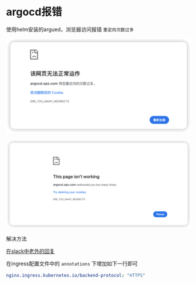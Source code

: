 # argocd报错



使用helm安装的argued，浏览器访问报错 `重定向次数过多`



![iShot_2024-06-14_20.25.14](https://raw.githubusercontent.com/pptfz/picgo-images/master/img/iShot_2024-06-14_20.25.14.png)



![iShot_2024-06-14_20.25.09](https://raw.githubusercontent.com/pptfz/picgo-images/master/img/iShot_2024-06-14_20.25.09.png)



解决方法

[在slack中老外的回复](https://app.slack.com/client/T08PSQ7BQ/C01TSERG0KZ)

在ingress配置文件中的 `annotations` 下增加如下一行即可

```yaml
nginx.ingress.kubernetes.io/backend-protocol: "HTTPS"
```

